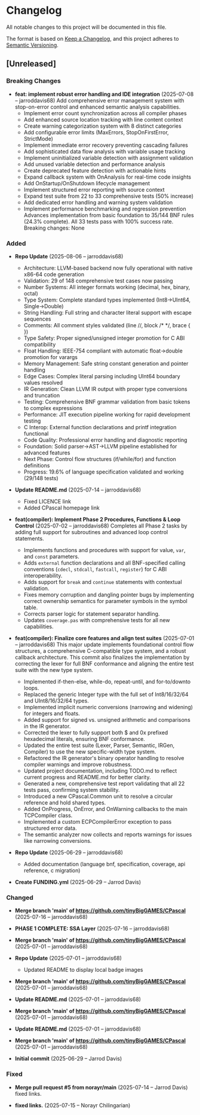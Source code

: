 # Changelog

All notable changes to this project will be documented in this file.

The format is based on [Keep a Changelog](https://keepachangelog.com/en/1.0.0/),
and this project adheres to [Semantic Versioning](https://semver.org/spec/v2.0.0.html).

## [Unreleased]

### Breaking Changes
- **feat: implement robust error handling and IDE integration** (2025-07-08 – jarroddavis68)
  Add comprehensive error management system with stop-on-error control
  and enhanced semantic analysis capabilities.
  - Implement error count synchronization across all compiler phases
  - Add enhanced source location tracking with line content context
  - Create warning categorization system with 8 distinct categories
  - Add configurable error limits (MaxErrors, StopOnFirstError, StrictMode)
  - Implement immediate error recovery preventing cascading failures
  - Add sophisticated data flow analysis with variable usage tracking
  - Implement uninitialized variable detection with assignment validation
  - Add unused variable detection and performance analysis
  - Create deprecated feature detection with actionable hints
  - Expand callback system with OnAnalysis for real-time code insights
  - Add OnStartup/OnShutdown lifecycle management
  - Implement structured error reporting with source context
  - Expand test suite from 22 to 33 comprehensive tests (50% increase)
  - Add dedicated error handling and warning system validation
  - Implement performance benchmarking and regression prevention
  Advances implementation from basic foundation to 35/144 BNF rules
  (24.3% complete). All 33 tests pass with 100% success rate.
  Breaking changes: None


### Added
- **Repo Update** (2025-08-06 – jarroddavis68)
  - Architecture: LLVM-based backend now fully operational with native x86-64 code generation
  - Validation: 29 of 148 comprehensive test cases now passing
  - Number Systems: All integer formats working (decimal, hex, binary, octal)
  - Type System: Complete standard types implemented (Int8→UInt64, Single→Double)
  - String Handling: Full string and character literal support with escape sequences
  - Comments: All comment styles validated (line //, block /* */, brace { })
  - Type Safety: Proper signed/unsigned integer promotion for C ABI compatibility
  - Float Handling: IEEE-754 compliant with automatic float→double promotion for varargs
  - Memory Management: Safe string constant generation and pointer handling
  - Edge Cases: Complex literal parsing including UInt64 boundary values resolved
  - IR Generation: Clean LLVM IR output with proper type conversions and truncation
  - Testing: Comprehensive BNF grammar validation from basic tokens to complex expressions
  - Performance: JIT execution pipeline working for rapid development testing
  - C Interop: External function declarations and printf integration functional
  - Code Quality: Professional error handling and diagnostic reporting
  - Foundation: Solid parser→AST→LLVM pipeline established for advanced features
  - Next Phase: Control flow structures (if/while/for) and function definitions
  - Progress: 19.6% of language specification validated and working (29/148 tests)

- **Update README.md** (2025-07-14 – jarroddavis68)
  - Fixed LICENCE link
  - Added CPascal homepage link

- **feat(compiler): Implement Phase 2 Procedures, Functions & Loop Control** (2025-07-02 – jarroddavis68)
  Completes all Phase 2 tasks by adding full support for subroutines and advanced loop control statements.
  - Implements functions and procedures with support for value, `var`, and `const` parameters.
  - Adds `external` function declarations and all BNF-specified calling conventions (`cdecl`, `stdcall`, `fastcall`, `register`) for C ABI interoperability.
  - Adds support for `break` and `continue` statements with contextual validation.
  - Fixes memory corruption and dangling pointer bugs by implementing correct ownership semantics for parameter symbols in the symbol table.
  - Corrects parser logic for statement separator handling.
  - Updates `coverage.pas` with comprehensive tests for all new capabilities.

- **feat(compiler): Finalize core features and align test suites** (2025-07-01 – jarroddavis68)
  This major update implements foundational control flow structures, a comprehensive C-compatible type system, and a robust callback architecture. This commit also finalizes the implementation by correcting the lexer for full BNF conformance and aligning the entire test suite with the new type system.
  - Implemented if-then-else, while-do, repeat-until, and for-to/downto loops.
  - Replaced the generic Integer type with the full set of Int8/16/32/64 and UInt8/16/32/64 types.
  - Implemented implicit numeric conversions (narrowing and widening) for integers and floats.
  - Added support for signed vs. unsigned arithmetic and comparisons in the IR generator.
  - Corrected the lexer to fully support both $ and 0x prefixed hexadecimal literals, ensuring BNF conformance.
  - Updated the entire test suite (Lexer, Parser, Semantic, IRGen, Compiler) to use the new specific-width type system.
  - Refactored the IR generator's binary operator handling to resolve compiler warnings and improve robustness.
  - Updated project documentation, including TODO.md to reflect current progress and README.md for better clarity.
  - Generated a new, comprehensive test report validating that all 22 tests pass, confirming system stability.
  - Introduced a new CPascal.Common unit to resolve a circular reference and hold shared types.
  - Added OnProgress, OnError, and OnWarning callbacks to the main TCPCompiler class.
  - Implemented a custom ECPCompilerError exception to pass structured error data.
  - The semantic analyzer now collects and reports warnings for issues like narrowing conversions.

- **Repo Update** (2025-06-29 – jarroddavis68)
  - Added documentation (language bnf, specification, coverage, api reference, c migration)

- **Create FUNDING.yml** (2025-06-29 – Jarrod Davis)


### Changed
- **Merge branch 'main' of https://github.com/tinyBigGAMES/CPascal** (2025-07-16 – jarroddavis68)

- **PHASE 1 COMPLETE: SSA Layer** (2025-07-16 – jarroddavis68)

- **Merge branch 'main' of https://github.com/tinyBigGAMES/CPascal** (2025-07-01 – jarroddavis68)

- **Repo Update** (2025-07-01 – jarroddavis68)
  - Updated README to display local badge images

- **Merge branch 'main' of https://github.com/tinyBigGAMES/CPascal** (2025-07-01 – jarroddavis68)

- **Update README.md** (2025-07-01 – jarroddavis68)

- **Merge branch 'main' of https://github.com/tinyBigGAMES/CPascal** (2025-07-01 – jarroddavis68)

- **Update README.md** (2025-07-01 – jarroddavis68)

- **Merge branch 'main' of https://github.com/tinyBigGAMES/CPascal** (2025-07-01 – jarroddavis68)

- **Initial commit** (2025-06-29 – Jarrod Davis)


### Fixed
- **Merge pull request #5 from norayr/main** (2025-07-14 – Jarrod Davis)
  fixed links.

- **fixed links.** (2025-07-15 – Norayr Chilingarian)

